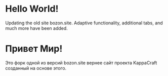 # Hello World!
Updating the old site bozon.site. Adaptive functionality, additional tabs, and much more have been added.

# Привет Мир!
Это форк одной из версий bozon.site вернее сайт проекта KappaCraft созданный на основе этого.
